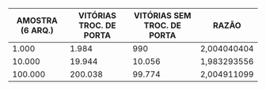 | AMOSTRA (6 ARQ.) | VITÓRIAS TROC. DE PORTA | VITÓRIAS SEM TROC. DE PORTA | RAZÃO |
|------------------|-------------------------|-----------------------------|-------|
| 1.000            | 1.984                   | 990                         | 2,004040404 |
| 10.000           | 19.944                  | 10.056                      | 1,983293556 |
| 100.000          | 200.038                 | 99.774                      | 2,004911099 |

